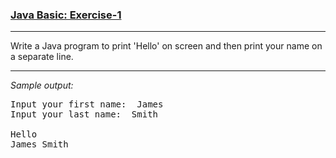 ### [Java Basic: Exercise-1](https://www.w3resource.com/java-exercises/basic/java-basic-exercise-1.php)

***
Write a Java program to print 'Hello' on screen and then print your name on a separate line.
***
_Sample output:_
<pre>
Input your first name:  James 
Input your last name:  Smith

Hello 
James Smith
</pre>